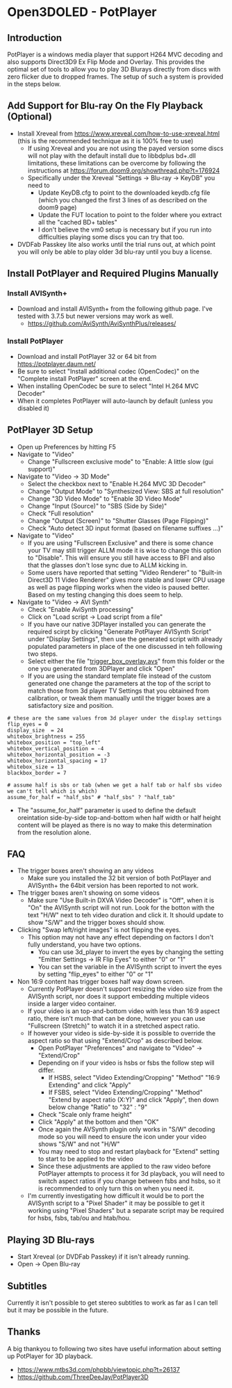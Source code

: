 # Open3DOLED - PotPlayer

## Introduction
PotPlayer is a windows media player that support H264 MVC decoding and also supports Direct3D9 Ex Flip Mode and Overlay.
This provides the optimal set of tools to allow you to play 3D Blurays directly from discs with zero flicker due to dropped frames.
The setup of such a system is provided in the steps below.

## Add Support for Blu-ray On the Fly Playback (Optional)
* Install Xreveal from https://www.xreveal.com/how-to-use-xreveal.html (this is the recommended technique as it is 100% free to use)
  * If using Xreveal and you are not using the payed version some discs will not play with the default install due to libbdplus bd+.dll limitations, these limitations can be overcome by following the instructions at https://forum.doom9.org/showthread.php?t=176924
  * Specifically under the Xreveal "Settings -> Blu-ray -> KeyDB" you need to 
    * Update KeyDB.cfg to point to the downloaded keydb.cfg file (which you changed the first 3 lines of as described on the doom9 page)
    * Update the FUT location to point to the folder where you extract all the "cached BD+ tables"
    * I don't believe the vm0 setup is necessary but if you run into difficulties playing some discs you can try that too.
* DVDFab Passkey lite also works until the trial runs out, at which point you will only be able to play older 3d blu-ray until you buy a license.

## Install PotPlayer and Required Plugins Manually

### Install AVISynth+
* Download and install AVISynth+ from the following github page. I've tested with 3.7.5 but newer versions may work as well.
  * https://github.com/AviSynth/AviSynthPlus/releases/

### Install PotPlayer
* Download and install PotPlayer 32 or 64 bit from https://potplayer.daum.net/
* Be sure to select "Install additional codec (OpenCodec)" on the "Complete install PotPlayer" screen at the end.
* When installing OpenCodec be sure to select "Intel H.264 MVC Decoder"
* When it completes PotPlayer will auto-launch by default (unless you disabled it)

## PotPlayer 3D Setup
* Open up Preferences by hitting F5
* Navigate to "Video"
  * Change "Fullscreen exclusive mode" to "Enable: A little slow (gui support)"
* Navigate to "Video -> 3D Mode" 
  * Select the checkbox next to "Enable H.264 MVC 3D Decoder"
  * Change "Output Mode" to "Synthesized View: SBS at full resolution"
  * Change "3D Video Mode" to "Enable 3D Video Mode"
  * Change "Input (Source)" to "SBS (Side by Side)"
  * Check "Full resolution"
  * Change "Output (Screen)" to "Shutter Glasses (Page Flipping)"
  * Check "Auto detect 3D input format (based on filename suffixes ...)"
* Navigate to "Video"
  * If you are using "Fullscreen Exclusive" and there is some chance your TV may still trigger ALLM mode it is wise to change this option to "Disable". This will ensure you still have access to BFI and also that the glasses don't lose sync due to ALLM kicking in.
  * Some users have reported that setting "Video Renderer" to "Built-in Direct3D 11 Video Renderer" gives more stable and lower CPU usage as well as page flipping works when the video is paused better. Based on my testing changing this does seem to help.
* Navigate to "Video -> AVI Synth"
  * Check "Enable AviSynth processing"
  * Click on "Load script -> Load script from a file"
  * If you have our native 3DPlayer installed you can generate the required scirpt by clicking "Generate PotPlayer AVISynth Script" under "Display Settings", then use the generated script with already populated parameters in place of the one discussed in teh following two steps.
  * Select either the file "[trigger_box_overlay.avs](/PotPlayer/trigger_box_overlay.avs)" from this folder or the one you generated from 3DPlayer and click "Open"
  * If you are using the standard template file instead of the custom generated one change the parameters at the top of the script to match those from 3d player TV Settings that you obtained from calibration, or tweak them manually until the trigger boxes are a satisfactory size and position.
```
# these are the same values from 3d player under the display settings
flip_eyes = 0
display_size  = 24
whitebox_brightness = 255
whitebox_position = "top_left"
whitebox_vertical_position = -4
whitebox_horizontal_position = -3
whitebox_horizontal_spacing = 17
whitebox_size = 13
blackbox_border = 7

# assume half is sbs or tab (when we get a half tab or half sbs video we can't tell which is which)
assume_for_half = "half_sbs" # "half_sbs" ? "half_tab"
```
  * The "assume_for_half" parameter is used to define the default oreintation side-by-side top-and-bottom when half width or half height content will be played as there is no way to make this determination from the resolution alone.

## FAQ
* The trigger boxes aren't showing an any videos
  * Make sure you installed the 32 bit version of both PotPlayer and AVISynth+ the 64bit version has been reported to not work.
* The trigger boxes aren't showing on some videos
  * Make sure "Use Built-in DXVA Video Decoder" is "Off", when it is "On" the AVISynth script will not run. Look for the botton with the text "H/W" next to teh video duration and click it. It should update to show "S/W" and the trigger boxes should show.
* Clicking "Swap left/right images" is not flipping the eyes.
  * This option may not have any effect depending on factors I don't fully understand, you have two options.
    * You can use 3d_player to invert the eyes by changing the setting "Emitter Settings -> IR Flip Eyes" to either "0" or "1" 
    * You can set the variable in the AVISynth script to invert the eyes by setting "flip_eyes" to either "0" or "1" 
* Non 16:9 content has trigger boxes half way down screen.
  * Currently PotPlayer doesn't support resizing the video size from the AVISynth script, nor does it support embedding multiple videos inside a larger video container. 
  * If your video is an top-and-bottom video with less than 16:9 aspect ratio, there isn't much that can be done, however you can use "Fullscreen (Stretch)" to watch it in a stretched aspect ratio. 
  * If however your video is side-by-side it is possible to override the aspect ratio so that using "Extend/Crop" as described below.
    * Open PotPlayer "Preferences" and navigate to "Video" -> "Extend/Crop"
    * Depending on if your video is hsbs or fsbs the follow step will differ.
      * If HSBS, select "Video Extending/Cropping" "Method" "16:9 Extending" and click "Apply"
      * If FSBS, select "Video Extending/Cropping" "Method" "Extend by aspect ratio (X:Y)" and click "Apply", then down below change "Ratio" to "32" : "9"
    * Check "Scale only frame height"
    * Click "Apply" at the bottom and then "OK"
    * Once again the AVSynth plugin only works in "S/W" decoding mode so you will need to ensure the icon under your video shows "S/W" and not "H/W"
    * You may need to stop and restart playback for "Extend" setting to start to be applied to the video
    * Since these adjustments are applied to the raw video before PotPlayer attempts to process it for 3d playback, you will need to switch aspect ratios if you change between fsbs and hsbs, so it is recommended to only turn this on when you need it.
  * I'm currently investigating how difficult it would be to port the AVISynth script to a "Pixel Shader" it may be possible to get it working using "Pixel Shaders" but a separate script may be required for hsbs, fsbs, tab/ou and htab/hou.

## Playing 3D Blu-rays
* Start Xreveal (or DVDFab Passkey) if it isn't already running.
* Open -> Open Blu-ray

## Subtitles
Currently it isn't possible to get stereo subtitles to work as far as I can tell but it may be possible in the future.

## Thanks
A big thankyou to following two sites have useful information about setting up PotPlayer for 3D playback.
* https://www.mtbs3d.com/phpbb/viewtopic.php?t=26137
* https://github.com/ThreeDeeJay/PotPlayer3D
